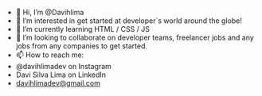 - 👋 Hi, I’m @Davihlima
- 👀 I’m interested in get started at developer´s world around the globe!
- 🌱 I’m currently learning HTML / CSS / JS
- 💞️ I’m looking to collaborate on developer teams, freelancer jobs and any jobs from any companies to get started.
- 📫 How to reach me:
- @davihlimadev on Instagram
- Davi Silva Lima on LinkedIn
- davihlimadev@gmail.com

<!---
Davihlima/Davihlima is a ✨ special ✨ repository because its `README.md` (this file) appears on your GitHub profile.
You can click the Preview link to take a look at your changes.
--->
